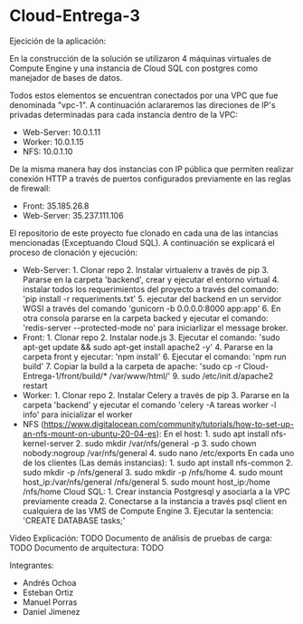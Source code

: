 # Cloud-Entrega-3

Ejecición de la aplicación:

En la construcción de la solución se utilizaron 4 máquinas virtuales de Compute Engine y una instancia de Cloud SQL con postgres como manejador de bases de datos.

Todos estos elementos se encuentran conectados por una VPC que fue denominada "vpc-1". A continuación aclararemos las direciones de IP's privadas determinadas para cada instancia dentro de la VPC:
- Web-Server: 10.0.1.11
- Worker: 10.0.1.15
- NFS: 10.0.1.10

De la misma manera hay dos instancias con IP pública que permiten realizar conexión HTTP a través de puertos configurados previamente en las reglas de firewall:
- Front: 35.185.26.8
- Web-Server: 35.237.111.106

El repositorio de este proyecto fue clonado en cada una de las intancias mencionadas (Exceptuando Cloud SQL). A continuación se explicará el proceso de clonación y ejecución:
- Web-Server: 
        1. Clonar repo
        2. Instalar virtualenv a través de pip
        3. Pararse en la carpeta 'backend', crear y ejecutar el entorno virtual
        4. instalar todos los requerimientos del proyecto a través del comando: 'pip install -r requeriments.txt'
        5. ejecutar del backend en un servidor WGSI a través del comando 'gunicorn -b 0.0.0.0:8000 app:app'
        6. En otra consola pararse en la carpeta backed y ejecutar el comando: 'redis-server --protected-mode no' para iniciarlizar el message broker.
- Front:
      1. Clonar repo
      2. Instalar node.js
      3. Ejecutar el comando: 'sudo apt-get update && sudo apt-get install apache2 -y'
      4. Pararse en la carpeta front y ejecutar: 'npm install'
      6. Ejecutar el comando: 'npm run build'
      7. Copiar la build a la carpeta de apache: 'sudo cp -r Cloud-Entrega-1/front/build/* /var/www/html/'
      9. sudo /etc/init.d/apache2 restart
- Worker: 
      1. Clonar repo
      2. Instalar Celery a través de pip
      3. Pararse en la carpeta 'backend' y ejecutar el comando 'celery -A tareas worker -l info' para inicializar el worker
- NFS (https://www.digitalocean.com/community/tutorials/how-to-set-up-an-nfs-mount-on-ubuntu-20-04-es):
    En el host: 
        1. sudo apt install nfs-kernel-server
        2. sudo mkdir /var/nfs/general -p
        3. sudo chown nobody:nogroup /var/nfs/general
        4. sudo nano /etc/exports
    En cada uno de los clientes (Las demás instancias): 
        1. sudo apt install nfs-common
        2. sudo mkdir -p /nfs/general
        3. sudo mkdir -p /nfs/home
        4. sudo mount host_ip:/var/nfs/general /nfs/general
        5. sudo mount host_ip:/home /nfs/home
Cloud SQL:
      1. Crear instancia Postgresql y asociarla a la VPC previamente creada
      2. Conectarse a la instancia a través psql client en cualquiera de las VMS de Compute Engine
      3. Ejecutar la sentencia: 'CREATE DATABASE tasks;'
   

Video Explicación: TODO
Documento de análisis de pruebas de carga: TODO
Documento de arquitectura: TODO

Integrantes: 

- Andrés Ochoa 
- Esteban Ortiz
- Manuel Porras
- Daniel Jimenez
